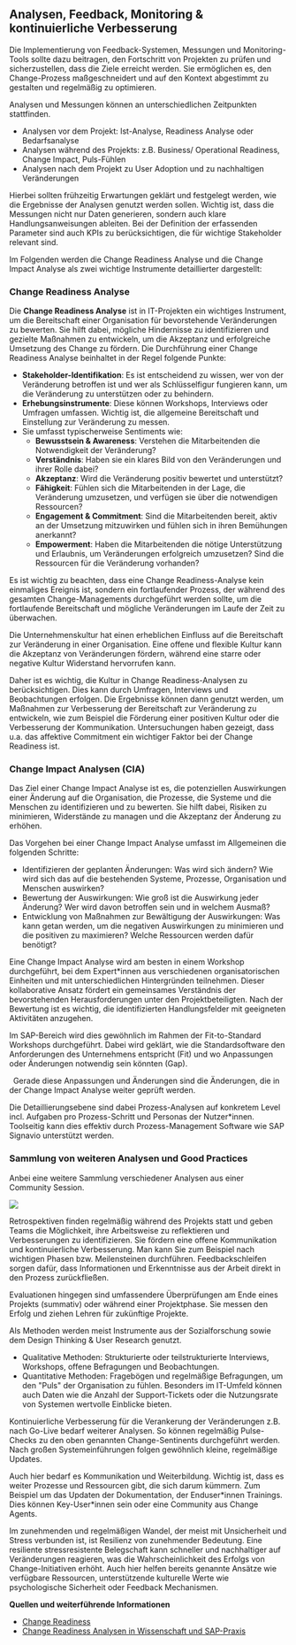 ## Analysen, Feedback, Monitoring & kontinuierliche Verbesserung ##

Die Implementierung von Feedback-Systemen, Messungen und Monitoring-Tools sollte dazu beitragen, den Fortschritt von Projekten zu prüfen und sicherzustellen, dass die Ziele erreicht werden. Sie ermöglichen es, den Change-Prozess maßgeschneidert und auf den Kontext abgestimmt zu gestalten und regelmäßig zu optimieren. 

Analysen und Messungen können an unterschiedlichen Zeitpunkten stattfinden. 

- Analysen vor dem Projekt: Ist-Analyse, Readiness Analyse oder Bedarfsanalyse
- Analysen während des Projekts: z.B. Business/ Operational Readiness, Change Impact, Puls-Fühlen
- Analysen nach dem Projekt zu User Adoption und zu nachhaltigen Veränderungen

Hierbei sollten frühzeitig Erwartungen geklärt und festgelegt werden, wie die Ergebnisse der Analysen genutzt werden sollen. Wichtig ist, dass die Messungen nicht nur Daten generieren, sondern auch klare Handlungsanweisungen ableiten. Bei der Definition der erfassenden Parameter sind auch KPIs zu berücksichtigen, die für wichtige Stakeholder relevant sind.

Im Folgenden werden die Change Readiness Analyse und die Change Impact Analyse als zwei wichtige Instrumente detaillierter dargestellt:

### Change Readiness Analyse ###

Die **Change Readiness Analyse** ist in IT-Projekten ein wichtiges Instrument, um die Bereitschaft einer Organisation für bevorstehende Veränderungen zu bewerten. Sie hilft dabei, mögliche Hindernisse zu identifizieren und gezielte Maßnahmen zu entwickeln, um die Akzeptanz und erfolgreiche Umsetzung des Change zu fördern. Die Durchführung einer Change Readiness Analyse beinhaltet in der Regel folgende Punkte:

- **Stakeholder-Identifikation**: Es ist entscheidend zu wissen, wer von der Veränderung betroffen ist und wer als Schlüsselfigur fungieren kann, um die Veränderung zu unterstützen oder zu behindern.
- **Erhebungsinstrumente**: Diese können Workshops, Interviews oder Umfragen umfassen. Wichtig ist, die allgemeine Bereitschaft und Einstellung zur Veränderung zu messen.
- Sie umfasst typischerweise Sentiments wie:
  - **Bewusstsein & Awareness**: Verstehen die Mitarbeitenden die Notwendigkeit der Veränderung?
  - **Verständnis**: Haben sie ein klares Bild von den Veränderungen und ihrer Rolle dabei?
  - **Akzeptanz**: Wird die Veränderung positiv bewertet und unterstützt?
  - **Fähigkeit**: Fühlen sich die Mitarbeitenden in der Lage, die Veränderung umzusetzen, und verfügen sie über die notwendigen Ressourcen?
  - **Engagement & Commitment**: Sind die Mitarbeitenden bereit, aktiv an der Umsetzung mitzuwirken und fühlen sich in ihren Bemühungen anerkannt?
  - **Empowerment**: Haben die Mitarbeitenden die nötige Unterstützung und Erlaubnis, um Veränderungen erfolgreich umzusetzen? Sind die Ressourcen für die Veränderung vorhanden?

Es ist wichtig zu beachten, dass eine Change Readiness-Analyse kein einmaliges Ereignis ist, sondern ein fortlaufender Prozess, der während des gesamten Change-Managements durchgeführt werden sollte, um die fortlaufende Bereitschaft und mögliche Veränderungen im Laufe der Zeit zu überwachen. 

Die Unternehmenskultur hat einen erheblichen Einfluss auf die Bereitschaft zur Veränderung in einer Organisation. Eine offene und flexible Kultur kann die Akzeptanz von Veränderungen fördern, während eine starre oder negative Kultur Widerstand hervorrufen kann. 

Daher ist es wichtig, die Kultur in Change Readiness-Analysen zu berücksichtigen. Dies kann durch Umfragen, Interviews und Beobachtungen erfolgen. Die Ergebnisse können dann genutzt werden, um Maßnahmen zur Verbesserung der Bereitschaft zur Veränderung zu entwickeln, wie zum Beispiel die Förderung einer positiven Kultur oder die Verbesserung der Kommunikation. Untersuchungen haben gezeigt, dass u.a. das affektive Commitment ein wichtiger Faktor bei der Change Readiness ist.

### Change Impact Analysen (CIA) ###

Das Ziel einer Change Impact Analyse ist es, die potenziellen Auswirkungen einer Änderung auf die Organisation, die Prozesse, die Systeme und die Menschen zu identifizieren und zu bewerten. Sie hilft dabei, Risiken zu minimieren, Widerstände zu managen und die Akzeptanz der Änderung zu erhöhen.

Das Vorgehen bei einer Change Impact Analyse umfasst im Allgemeinen die folgenden Schritte:

- Identifizieren der geplanten Änderungen: Was wird sich ändern? Wie wird sich das auf die bestehenden Systeme, Prozesse, Organisation und Menschen auswirken?
- Bewertung der Auswirkungen: Wie groß ist die Auswirkung jeder Änderung? Wer wird davon betroffen sein und in welchem Ausmaß?
- Entwicklung von Maßnahmen zur Bewältigung der Auswirkungen: Was kann getan werden, um die negativen Auswirkungen zu minimieren und die positiven zu maximieren? Welche Ressourcen werden dafür benötigt?

Eine Change Impact Analyse wird am besten in einem Workshop durchgeführt, bei dem Expert\*innen aus verschiedenen organisatorischen Einheiten und mit unterschiedlichen Hintergründen teilnehmen. Dieser kollaborative Ansatz fördert ein gemeinsames Verständnis der bevorstehenden Herausforderungen unter den Projektbeteiligten. Nach der Bewertung ist es wichtig, die identifizierten Handlungsfelder mit geeigneten Aktivitäten anzugehen.

Im SAP-Bereich wird dies gewöhnlich im Rahmen der Fit-to-Standard Workshops durchgeführt. Dabei wird geklärt, wie die Standardsoftware den Anforderungen des Unternehmens entspricht (Fit) und wo Anpassungen oder Änderungen notwendig sein könnten (Gap). 

` `Gerade diese Anpassungen und Änderungen sind die Änderungen, die in der Change Impact Analyse weiter geprüft werden.  

Die Detaillierungsebene sind dabei Prozess-Analysen auf konkretem Level incl. Aufgaben pro Prozess-Schritt und Personas der Nutzer\*innen. Toolseitig kann dies effektiv durch Prozess-Management Software wie SAP Signavio unterstützt werden.

### Sammlung von weiteren Analysen und Good Practices ###

Anbei eine weitere Sammlung verschiedener Analysen aus einer Community Session.

![](Aspose.Words.aa81e342-f40c-45a5-9b3f-e922ae6b33ac.002.jpeg)

Retrospektiven finden regelmäßig während des Projekts statt und geben Teams die Möglichkeit, ihre Arbeitsweise zu reflektieren und Verbesserungen zu identifizieren. Sie fördern eine offene Kommunikation und kontinuierliche Verbesserung. Man kann Sie zum Beispiel nach wichtigen Phasen bzw. Meilensteinen durchführen. Feedbackschleifen sorgen dafür, dass Informationen und Erkenntnisse aus der Arbeit direkt in den Prozess zurückfließen.  

Evaluationen hingegen sind umfassendere Überprüfungen am Ende eines Projekts (summativ) oder während einer Projektphase. Sie messen den Erfolg und ziehen Lehren für zukünftige Projekte. 

Als Methoden werden meist Instrumente aus der Sozialforschung sowie dem Design Thinking & User Research genutzt. 

- Qualitative Methoden: Strukturierte oder teilstrukturierte Interviews, Workshops, offene Befragungen und Beobachtungen.
- Quantitative Methoden: Fragebögen und regelmäßige Befragungen, um den "Puls" der Organisation zu fühlen. Besonders im IT-Umfeld können auch Daten wie die Anzahl der Support-Tickets oder die Nutzungsrate von Systemen wertvolle Einblicke bieten. 

Kontinuierliche Verbesserung für die Verankerung der Veränderungen z.B. nach Go-Live bedarf weiterer Analysen. So können regelmäßig Pulse-Checks zu den oben genannten Change-Sentinents durchgeführt werden. Nach großen Systemeinführungen folgen gewöhnlich kleine, regelmäßige Updates. 

Auch hier bedarf es Kommunikation und Weiterbildung. Wichtig ist, dass es weiter Prozesse und Ressourcen gibt, die sich darum kümmern. Zum Beispiel um das Updaten der Dokumentation, der Enduser\*innen Trainings. Dies können Key-User\*innen sein oder eine Community aus Change Agents. 

Im zunehmenden und regelmäßigen Wandel, der meist mit Unsicherheit und Stress verbunden ist, ist Resilienz von zunehmender Bedeutung. Eine resiliente stressresistente Belegschaft kann schneller und nachhaltiger auf Veränderungen reagieren, was die Wahrscheinlichkeit des Erfolgs von Change-Initiativen erhöht. Auch hier helfen bereits genannte Ansätze wie verfügbare Ressourcen, unterstützende kulturelle Werte wie psychologische Sicherheit oder Feedback Mechanismen.

**Quellen und weiterführende Informationen**

- [Change Readiness](https://www.linkedin.com/pulse/insightsin2change-you-ready-change-changeinsight/)
- [Change Readiness Analysen in Wissenschaft und SAP-Praxis](https://community.sap.com/t5/sap-training-and-change-management/change-readiness-analysen-in-wissenschaft-und-sap-praxis/ba-p/13919564)
